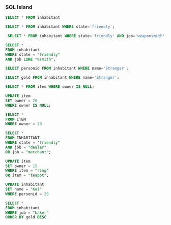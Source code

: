 ### SQL Island

```sql
SELECT * FROM inhabitant
```

```sql
SELECT * FROM inhabitant WHERE state='friendly';
```

```sql
 SELECT * FROM inhabitant WHERE state='friendly' AND job='weaponsmith';
```

```sql
SELECT * 
FROM inhabitant
WHERE state = "friendly"
AND job LIKE "%smith";
```

```sql
SELECT personid FROM inhabitant WHERE name='Stranger';
```

```sql
SELECT gold FROM inhabitant WHERE name='Stranger';
```

```sql
SELECT * FROM item WHERE owner IS NULL;
```

```sql
UPDATE item 
SET owner = 20 
WHERE owner IS NULL;
```

```sql
SELECT * 
FROM ITEM 
WHERE owner = 20
```

```sql
SELECT * 
FROM INHABITANT 
WHERE state = "friendly" 
AND job = "dealer" 
OR job = "merchant";
```
```sql
UPDATE item 
SET owner = 15 
WHERE item = "ring"
OR item = "teapot";
```

```sql
UPDATE inhabitant 
SET name = "Kai" 
WHERE personid = 20
```

```sql
SELECT * 
FROM inhabitant 
WHERE job = "baker" 
ORDER BY gold DESC
```
